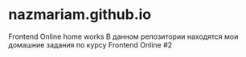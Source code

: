 # nazmariam.github.io
Frontend Online home works
В данном репозитории находятся мои домашние задания по курсу Frontend Online #2
